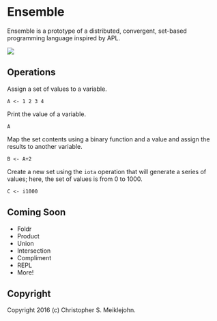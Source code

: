 # Ensemble

Ensemble is a prototype of a distributed, convergent, set-based
programming language inspired by APL.

<img src="https://travis-ci.org/cmeiklejohn/ensemble.svg" />

## Operations

Assign a set of values to a variable.

```
A <- 1 2 3 4
```

Print the value of a variable.

```
A
```

Map the set contents using a binary function and a value and assign
the results to another variable.

```
B <- A+2
```

Create a new set using the `iota` operation that will generate a series
of values; here, the set of values is from 0 to 1000.

```
C <- i1000
```

## Coming Soon

* Foldr
* Product
* Union
* Intersection
* Compliment
* REPL
* More!

## Copyright

Copyright 2016 (c) Christopher S. Meiklejohn.
